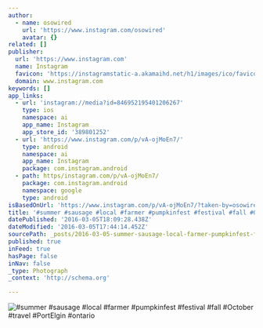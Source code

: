 ```yaml
---
author:
  - name: osowired
    url: 'https://www.instagram.com/osowired'
    avatar: {}
related: []
publisher:
  url: 'https://www.instagram.com'
  name: Instagram
  favicon: 'https://instagramstatic-a.akamaihd.net/h1/images/ico/favicon.ico/7cdab0872b15.ico'
  domain: www.instagram.com
keywords: []
app_links:
  - url: 'instagram://media?id=846952195401206267'
    type: ios
    namespace: ai
    app_name: Instagram
    app_store_id: '389801252'
  - url: 'https://www.instagram.com/p/vA-ojMoEn7/'
    type: android
    namespace: ai
    app_name: Instagram
    package: com.instagram.android
  - path: https/instagram.com/p/vA-ojMoEn7/
    package: com.instagram.android
    namespace: google
    type: android
isBasedOnUrl: 'https://www.instagram.com/p/vA-ojMoEn7/?taken-by=osowired'
title: '#summer #sausage #local #farmer #pumpkinfest #festival #fall #October #travel #PortElgin #ontario'
datePublished: '2016-03-05T18:09:28.438Z'
dateModified: '2016-03-05T17:44:14.452Z'
sourcePath: _posts/2016-03-05-summer-sausage-local-farmer-pumpkinfest-festival-fall.md
published: true
inFeed: true
hasPage: false
inNav: false
_type: Photograph
_context: 'http://schema.org'

---
```

![&num;summer &num;sausage &num;local &num;farmer &num;pumpkinfest &num;festival &num;fall &num;October &num;travel &num;PortElgin &num;ontario](https://scontent.cdninstagram.com/t51.2885-15/e15/927350_535221859954810_57683859_n.jpg?ig_cache_key=ODQ2OTUyMTk1NDAxMjA2MjY3.2)